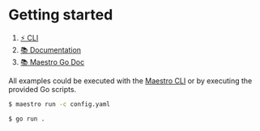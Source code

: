 # Getting started

1. [⚡ CLI](https://github.com/jexia/maestro/tree/master/cmd/daemon)
1. [📚 Documentation](https://jexia.gitbook.io/maestro/)
1. [📚 Maestro Go Doc](https://godoc.org/github.com/jexia/maestro)

All examples could be executed with the [Maestro CLI](https://github.com/jexia/maestro/tree/master/cmd/daemon) or by executing the provided Go scripts.

```bash
$ maestro run -c config.yaml
```

```bash
$ go run .
```